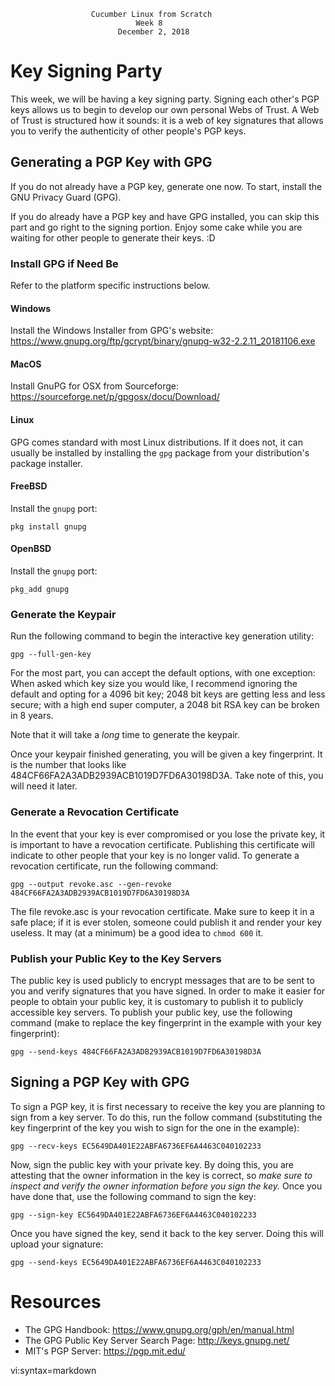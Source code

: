                       Cucumber Linux from Scratch
                                Week 8
                            December 2, 2018

# Key Signing Party

This week, we will be having a key signing party. Signing each other's PGP keys allows us to begin to develop our own personal Webs of Trust. A Web of Trust is structured how it sounds: it is a web of key signatures that allows you to verify the authenticity of other people's PGP keys.

## Generating a PGP Key with GPG

If you do not already have a PGP key, generate one now. To start, install the GNU Privacy Guard (GPG).

If you do already have a PGP key and have GPG installed, you can skip this part and go right to the signing portion. Enjoy some cake while you are waiting for other people to generate their keys. :D

### Install GPG if Need Be

Refer to the platform specific instructions below.

#### Windows

Install the Windows Installer from GPG's website: https://www.gnupg.org/ftp/gcrypt/binary/gnupg-w32-2.2.11_20181106.exe

#### MacOS

Install GnuPG for OSX from Sourceforge: https://sourceforge.net/p/gpgosx/docu/Download/

#### Linux

GPG comes standard with most Linux distributions. If it does not, it can usually be installed by installing the `gpg` package from your distribution's package installer.

#### FreeBSD

Install the `gnupg` port:

    pkg install gnupg

#### OpenBSD

Install the `gnupg` port:

    pkg_add gnupg

### Generate the Keypair

Run the following command to begin the interactive key generation utility:

    gpg --full-gen-key

For the most part, you can accept the default options, with one exception:
When asked which key size you would like, I recommend ignoring the default and opting for a 4096 bit key; 2048 bit keys are getting less and less secure; with a high end super computer, a 2048 bit RSA key can be broken in 8 years.

Note that it will take a *long* time to generate the keypair.

Once your keypair finished generating, you will be given a key fingerprint. It is the number that looks like 484CF66FA2A3ADB2939ACB1019D7FD6A30198D3A. Take note of this, you will need it later.

### Generate a Revocation Certificate

In the event that your key is ever compromised or you lose the private key, it is important to have a revocation certificate. Publishing this certificate will indicate to other people that your key is no longer valid. To generate a revocation certificate, run the following command:

    gpg --output revoke.asc --gen-revoke 484CF66FA2A3ADB2939ACB1019D7FD6A30198D3A

The file revoke.asc is your revocation certificate. Make sure to keep it in a safe place; if it is ever stolen, someone could publish it and render your key useless. It may (at a minimum) be a good idea to `chmod 600` it.

### Publish your Public Key to the Key Servers

The public key is used publicly to encrypt messages that are to be sent to you and verify signatures that you have signed. In order to make it easier for people to obtain your public key, it is customary to publish it to publicly accessible key servers. To publish your public key, use the following command (make to replace the key fingerprint in the example with your key fingerprint):

    gpg --send-keys 484CF66FA2A3ADB2939ACB1019D7FD6A30198D3A

## Signing a PGP Key with GPG

To sign a PGP key, it is first necessary to receive the key you are planning to sign from a key server. To do this, run the follow command (substituting the key fingerprint of the key you wish to sign for the one in the example):

    gpg --recv-keys EC5649DA401E22ABFA6736EF6A4463C040102233

Now, sign the public key with your private key. By doing this, you are attesting that the owner information in the key is correct, so *make sure to inspect and verify the owner information before you sign the key.* Once you have done that, use the following command to sign the key:

    gpg --sign-key EC5649DA401E22ABFA6736EF6A4463C040102233

Once you have signed the key, send it back to the key server. Doing this will upload your signature:

    gpg --send-keys EC5649DA401E22ABFA6736EF6A4463C040102233

# Resources

* The GPG Handbook: https://www.gnupg.org/gph/en/manual.html
* The GPG Public Key Server Search Page: http://keys.gnupg.net/
* MIT's PGP Server: https://pgp.mit.edu/

vi:syntax=markdown

